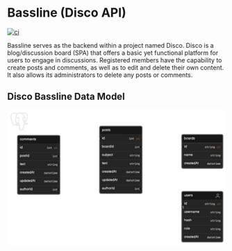 # Bassline (Disco API)

[![ci](https://github.com/jpnws/bassline/actions/workflows/ci.yaml/badge.svg?branch=main)](https://github.com/jpnws/bassline/actions/workflows/ci.yaml)

Bassline serves as the backend within a project named Disco. Disco is a
blog/discussion board (SPA) that offers a basic yet functional platform for
users to engage in discussions. Registered members have the capability to create
posts and comments, as well as to edit and delete their own content. It also
allows its administrators to delete any posts or comments.

## Disco Bassline Data Model

![Disco Bassline Data Model](./doc/disco-bassline-data-model.png)
